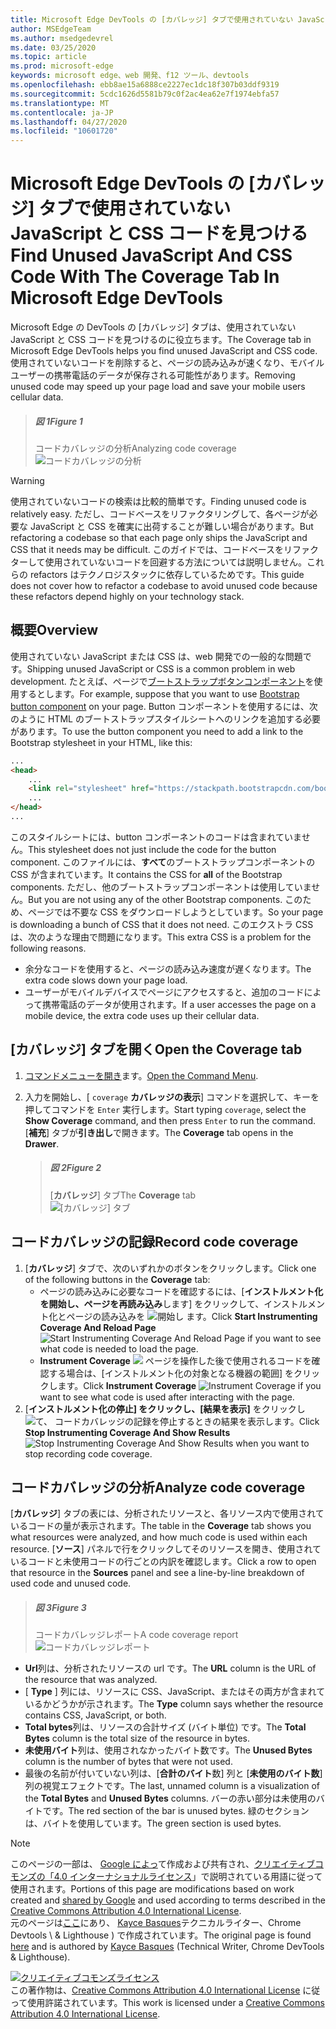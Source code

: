 ```yaml
---
title: Microsoft Edge DevTools の [カバレッジ] タブで使用されていない JavaScript と CSS コードを見つける
author: MSEdgeTeam
ms.author: msedgedevrel
ms.date: 03/25/2020
ms.topic: article
ms.prod: microsoft-edge
keywords: microsoft edge、web 開発、f12 ツール、devtools
ms.openlocfilehash: ebb8ae15a6888ce2227ec1dc18f307b03ddf9319
ms.sourcegitcommit: 5cdc1626d5581b79c0f2ac4ea62e7f1974ebfa57
ms.translationtype: MT
ms.contentlocale: ja-JP
ms.lasthandoff: 04/27/2020
ms.locfileid: "10601720"
---
```

<!-- Copyright Kayce Basques 

   Licensed under the Apache License, Version 2.0 (the "License");
   you may not use this file except in compliance with the License.
   You may obtain a copy of the License at

       https://www.apache.org/licenses/LICENSE-2.0

   Unless required by applicable law or agreed to in writing, software
   distributed under the License is distributed on an "AS IS" BASIS,
   WITHOUT WARRANTIES OR CONDITIONS OF ANY KIND, either express or implied.
   See the License for the specific language governing permissions and
   limitations under the License.  -->





# <span data-ttu-id="a9e83-103">Microsoft Edge DevTools の [カバレッジ] タブで使用されていない JavaScript と CSS コードを見つける</span><span class="sxs-lookup"><span data-stu-id="a9e83-103">Find Unused JavaScript And CSS Code With The Coverage Tab In Microsoft Edge DevTools</span></span>   



<span data-ttu-id="a9e83-104">Microsoft Edge の DevTools の [カバレッジ] タブは、使用されていない JavaScript と CSS コードを見つけるのに役立ちます。</span><span class="sxs-lookup"><span data-stu-id="a9e83-104">The Coverage tab in Microsoft Edge DevTools helps you find unused JavaScript and CSS code.</span></span>  <span data-ttu-id="a9e83-105">使用されていないコードを削除すると、ページの読み込みが速くなり、モバイルユーザーの携帯電話のデータが保存される可能性があります。</span><span class="sxs-lookup"><span data-stu-id="a9e83-105">Removing unused code may speed up your page load and save your mobile users cellular data.</span></span>  

> ##### <span data-ttu-id="a9e83-106">図 1</span><span class="sxs-lookup"><span data-stu-id="a9e83-106">Figure 1</span></span>  
> <span data-ttu-id="a9e83-107">コードカバレッジの分析</span><span class="sxs-lookup"><span data-stu-id="a9e83-107">Analyzing code coverage</span></span>  
> ![コードカバレッジの分析][ImageExample]  

> [!WARNING]
> <span data-ttu-id="a9e83-109">使用されていないコードの検索は比較的簡単です。</span><span class="sxs-lookup"><span data-stu-id="a9e83-109">Finding unused code is relatively easy.</span></span>  <span data-ttu-id="a9e83-110">ただし、コードベースをリファクタリングして、各ページが必要な JavaScript と CSS を確実に出荷することが難しい場合があります。</span><span class="sxs-lookup"><span data-stu-id="a9e83-110">But refactoring a codebase so that each page only ships the JavaScript and CSS that it needs may be difficult.</span></span>  <span data-ttu-id="a9e83-111">このガイドでは、コードベースをリファクターして使用されていないコードを回避する方法については説明しません。これらの refactors はテクノロジスタックに依存しているためです。</span><span class="sxs-lookup"><span data-stu-id="a9e83-111">This guide does not cover how to refactor a codebase to avoid unused code because these refactors depend highly on your technology stack.</span></span>  

## <span data-ttu-id="a9e83-112">概要</span><span class="sxs-lookup"><span data-stu-id="a9e83-112">Overview</span></span>   

<span data-ttu-id="a9e83-113">使用されていない JavaScript または CSS は、web 開発での一般的な問題です。</span><span class="sxs-lookup"><span data-stu-id="a9e83-113">Shipping unused JavaScript or CSS is a common problem in web development.</span></span>  <span data-ttu-id="a9e83-114">たとえば、ページで[ブートストラップボタンコンポーネント][BootstrapButtons]を使用するとします。</span><span class="sxs-lookup"><span data-stu-id="a9e83-114">For example, suppose that you want to use [Bootstrap button component][BootstrapButtons] on your page.</span></span>  <span data-ttu-id="a9e83-115">Button コンポーネントを使用するには、次のように HTML のブートストラップスタイルシートへのリンクを追加する必要があります。</span><span class="sxs-lookup"><span data-stu-id="a9e83-115">To use the button component you need to add a link to the Bootstrap stylesheet in your HTML, like this:</span></span>  

```html
...
<head>
    ...
    <link rel="stylesheet" href="https://stackpath.bootstrapcdn.com/bootstrap/4.3.1/css/bootstrap.min.css" integrity="sha384-ggOyR0iXCbMQv3Xipma34MD+dH/1fQ784/j6cY/iJTQUOhcWr7x9JvoRxT2MZw1T" crossorigin="anonymous">
    ...
</head>
...
```  

<span data-ttu-id="a9e83-116">このスタイルシートには、button コンポーネントのコードは含まれていません。</span><span class="sxs-lookup"><span data-stu-id="a9e83-116">This stylesheet does not just include the code for the button component.</span></span>  <span data-ttu-id="a9e83-117">このファイルには、**すべて**のブートストラップコンポーネントの CSS が含まれています。</span><span class="sxs-lookup"><span data-stu-id="a9e83-117">It contains the CSS for **all** of the Bootstrap components.</span></span>  <span data-ttu-id="a9e83-118">ただし、他のブートストラップコンポーネントは使用していません。</span><span class="sxs-lookup"><span data-stu-id="a9e83-118">But you are not using any of the other Bootstrap components.</span></span>  <span data-ttu-id="a9e83-119">このため、ページでは不要な CSS をダウンロードしようとしています。</span><span class="sxs-lookup"><span data-stu-id="a9e83-119">So your page is downloading a bunch of CSS that it does not need.</span></span>  <span data-ttu-id="a9e83-120">このエクストラ CSS は、次のような理由で問題になります。</span><span class="sxs-lookup"><span data-stu-id="a9e83-120">This extra CSS is a problem for the following reasons.</span></span>  

*   <span data-ttu-id="a9e83-121">余分なコードを使用すると、ページの読み込み速度が遅くなります。</span><span class="sxs-lookup"><span data-stu-id="a9e83-121">The extra code slows down your page load.</span></span>  <!--See [Render-Blocking CSS][render].  -->  
*   <span data-ttu-id="a9e83-122">ユーザーがモバイルデバイスでページにアクセスすると、追加のコードによって携帯電話のデータが使用されます。</span><span class="sxs-lookup"><span data-stu-id="a9e83-122">If a user accesses the page on a mobile device, the extra code uses up their cellular data.</span></span>  

<!--[render]: /web/fundamentals/performance/critical-rendering-path/render-blocking-css  -->  

## <span data-ttu-id="a9e83-123">[カバレッジ] タブを開く</span><span class="sxs-lookup"><span data-stu-id="a9e83-123">Open the Coverage tab</span></span>   

1.  <span data-ttu-id="a9e83-124">[コマンドメニューを開き][DevToolsCommandMenu]ます。</span><span class="sxs-lookup"><span data-stu-id="a9e83-124">[Open the Command Menu][DevToolsCommandMenu].</span></span>  
1.  <span data-ttu-id="a9e83-125">入力を開始し、[ `coverage` **カバレッジの表示**] コマンドを選択して、キーを押してコマンドを `Enter` 実行します。</span><span class="sxs-lookup"><span data-stu-id="a9e83-125">Start typing `coverage`, select the **Show Coverage** command, and then press `Enter` to run the command.</span></span>  <span data-ttu-id="a9e83-126">[**補充**] タブが**引き出し**で開きます。</span><span class="sxs-lookup"><span data-stu-id="a9e83-126">The **Coverage** tab opens in the **Drawer**.</span></span>  

    > ##### <span data-ttu-id="a9e83-127">図 2</span><span class="sxs-lookup"><span data-stu-id="a9e83-127">Figure 2</span></span>  
    > <span data-ttu-id="a9e83-128">[**カバレッジ**] タブ</span><span class="sxs-lookup"><span data-stu-id="a9e83-128">The **Coverage** tab</span></span>  
    > ![[カバレッジ] タブ][ImageCoverage]  

## <span data-ttu-id="a9e83-130">コードカバレッジの記録</span><span class="sxs-lookup"><span data-stu-id="a9e83-130">Record code coverage</span></span>   

1.  <span data-ttu-id="a9e83-131">[**カバレッジ**] タブで、次のいずれかのボタンをクリックします。</span><span class="sxs-lookup"><span data-stu-id="a9e83-131">Click one of the following buttons in the **Coverage** tab:</span></span>  
    *   <span data-ttu-id="a9e83-132">ページの読み込みに必要なコードを確認するには、[**インストルメント化を開始し、ページを再読み込み**します] をクリックして、インストルメント化とページの読み込みを ![ 開始し ][ImageReloadIcon] ます。</span><span class="sxs-lookup"><span data-stu-id="a9e83-132">Click **Start Instrumenting Coverage And Reload Page** ![Start Instrumenting Coverage And Reload Page][ImageReloadIcon] if you want to see what code is needed to load the page.</span></span>  
    *   <span data-ttu-id="a9e83-133">**Instrument Coverage** ![ ][ImageRecordIcon] ページを操作した後で使用されるコードを確認する場合は、[インストルメント化の対象となる機器の範囲] をクリックします。</span><span class="sxs-lookup"><span data-stu-id="a9e83-133">Click **Instrument Coverage** ![Instrument Coverage][ImageRecordIcon] if you want to see what code is used after interacting with the page.</span></span>  
1.  <span data-ttu-id="a9e83-134">[**インストルメント化の停止] をクリックし、[結果を表示]** をクリックし ![ て、 ][ImageStopIcon] コードカバレッジの記録を停止するときの結果を表示します。</span><span class="sxs-lookup"><span data-stu-id="a9e83-134">Click **Stop Instrumenting Coverage And Show Results** ![Stop Instrumenting Coverage And Show Results][ImageStopIcon] when you want to stop recording code coverage.</span></span>  

## <span data-ttu-id="a9e83-135">コードカバレッジの分析</span><span class="sxs-lookup"><span data-stu-id="a9e83-135">Analyze code coverage</span></span>   

<span data-ttu-id="a9e83-136">[**カバレッジ**] タブの表には、分析されたリソースと、各リソース内で使用されているコードの量が表示されます。</span><span class="sxs-lookup"><span data-stu-id="a9e83-136">The table in the **Coverage** tab shows you what resources were analyzed, and how much code is used within each resource.</span></span> <span data-ttu-id="a9e83-137">[**ソース**] パネルで行をクリックしてそのリソースを開き、使用されているコードと未使用コードの行ごとの内訳を確認します。</span><span class="sxs-lookup"><span data-stu-id="a9e83-137">Click a row to open that resource in the **Sources** panel and see a line-by-line breakdown of used code and unused code.</span></span>  

> ##### <span data-ttu-id="a9e83-138">図 3</span><span class="sxs-lookup"><span data-stu-id="a9e83-138">Figure 3</span></span>  
> <span data-ttu-id="a9e83-139">コードカバレッジレポート</span><span class="sxs-lookup"><span data-stu-id="a9e83-139">A code coverage report</span></span>  
> ![コードカバレッジレポート][ImageExample]  

*   <span data-ttu-id="a9e83-141">**Url**列は、分析されたリソースの url です。</span><span class="sxs-lookup"><span data-stu-id="a9e83-141">The **URL** column is the URL of the resource that was analyzed.</span></span>  
*   <span data-ttu-id="a9e83-142">[ **Type** ] 列には、リソースに CSS、JavaScript、またはその両方が含まれているかどうかが示されます。</span><span class="sxs-lookup"><span data-stu-id="a9e83-142">The **Type** column says whether the resource contains CSS, JavaScript, or both.</span></span>  
*   <span data-ttu-id="a9e83-143">**Total bytes**列は、リソースの合計サイズ (バイト単位) です。</span><span class="sxs-lookup"><span data-stu-id="a9e83-143">The **Total Bytes** column is the total size of the resource in bytes.</span></span>  
*   <span data-ttu-id="a9e83-144">**未使用バイト**列は、使用されなかったバイト数です。</span><span class="sxs-lookup"><span data-stu-id="a9e83-144">The **Unused Bytes** column is the number of bytes that were not used.</span></span>  
*   <span data-ttu-id="a9e83-145">最後の名前が付いていない列は、[**合計のバイト**数] 列と [**未使用のバイト数**] 列の視覚エフェクトです。</span><span class="sxs-lookup"><span data-stu-id="a9e83-145">The last, unnamed column is a visualization of the **Total Bytes** and **Unused Bytes** columns.</span></span>  <span data-ttu-id="a9e83-146">バーの赤い部分は未使用のバイトです。</span><span class="sxs-lookup"><span data-stu-id="a9e83-146">The red section of the bar is unused bytes.</span></span>  <span data-ttu-id="a9e83-147">緑のセクションは、バイトを使用しています。</span><span class="sxs-lookup"><span data-stu-id="a9e83-147">The green section is used bytes.</span></span>  

 



<!-- image links -->  

[ImageReloadIcon]: /microsoft-edge/devtools-guide-chromium/media/reload-icon.msft.png  
[ImageRecordIcon]: /microsoft-edge/devtools-guide-chromium/media/record-icon.msft.png  
[ImageStopIcon]: /microsoft-edge/devtools-guide-chromium/media/stop-icon.msft.png  

[ImageExample]: /microsoft-edge/devtools-guide-chromium/media/coverage-sources-resource-drawer-coverage.msft.png "図 1: コードカバレッジの分析"  
[ImageCoverage]: /microsoft-edge/devtools-guide-chromium/media/coverage-console-drawer-coverage-empty.msft.png "図 2: [カバレッジ] タブ"  
[ImageExample]: /microsoft-edge/devtools-guide-chromium/media/coverage-sources-resource-drawer-coverage-selected.msft.png "図 3: コードカバレッジレポート"  

<!-- links -->  

[DevToolsCommandMenu]: /microsoft-edge/devtools-guide-chromium/command-menu/index "Microsoft Edge DevTools コマンドメニューを使用してコマンドを実行する"  

[BootstrapButtons]: https://getbootstrap.com/docs/4.3/components/buttons "ボタン-ブートストラップ"  

> [!NOTE]
> <span data-ttu-id="a9e83-153">このページの一部は、 [Google によっ][GoogleSitePolicies]て作成および共有され、[クリエイティブコモンズの「4.0 インターナショナルライセンス][CCA4IL]」で説明されている用語に従って使用されます。</span><span class="sxs-lookup"><span data-stu-id="a9e83-153">Portions of this page are modifications based on work created and [shared by Google][GoogleSitePolicies] and used according to terms described in the [Creative Commons Attribution 4.0 International License][CCA4IL].</span></span>  
> <span data-ttu-id="a9e83-154">元のページは[ここ](https://developers.google.com/web/tools/chrome-devtools/coverage/index)にあり、 [Kayce Basques][KayceBasques]テクニカルライター、Chrome Devtools \ & Lighthouse \) で作成されています。</span><span class="sxs-lookup"><span data-stu-id="a9e83-154">The original page is found [here](https://developers.google.com/web/tools/chrome-devtools/coverage/index) and is authored by [Kayce Basques][KayceBasques] \(Technical Writer, Chrome DevTools \& Lighthouse\).</span></span>  

[![クリエイティブコモンズライセンス][CCby4Image]][CCA4IL]  
<span data-ttu-id="a9e83-156">この著作物は、[Creative Commons Attribution 4.0 International License][CCA4IL] に従って使用許諾されています。</span><span class="sxs-lookup"><span data-stu-id="a9e83-156">This work is licensed under a [Creative Commons Attribution 4.0 International License][CCA4IL].</span></span>  

[CCA4IL]: https://creativecommons.org/licenses/by/4.0  
[CCby4Image]: https://i.creativecommons.org/l/by/4.0/88x31.png  
[GoogleSitePolicies]: https://developers.google.com/terms/site-policies  
[KayceBasques]: https://developers.google.com/web/resources/contributors/kaycebasques  
